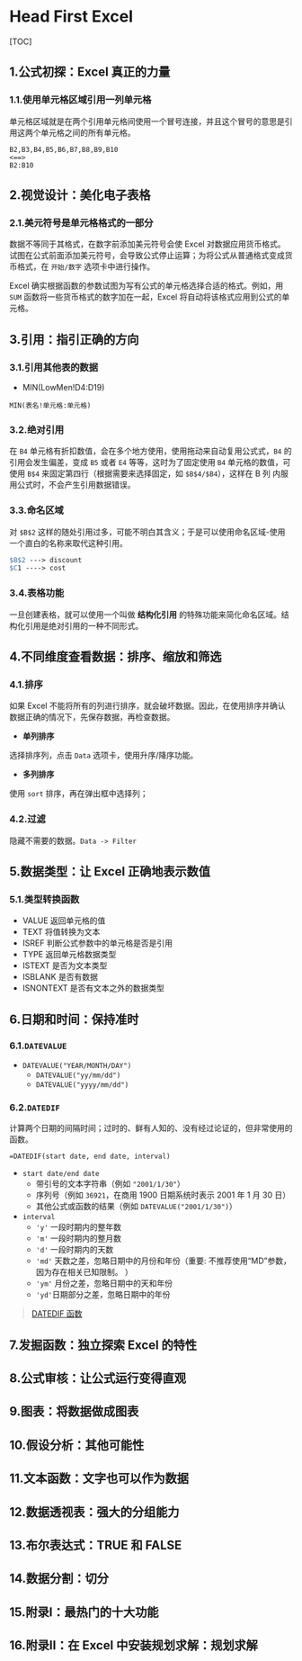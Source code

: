 # Head First Excel

[TOC]

## 1.公式初探：Excel 真正的力量

### 1.1.使用单元格区域引用一列单元格

单元格区域就是在两个引用单元格间使用一个冒号连接，并且这个冒号的意思是引用这两个单元格之间的所有单元格。

```
B2,B3,B4,B5,B6,B7,B8,B9,B10
<==>
B2:B10
```

## 2.视觉设计：美化电子表格

### 2.1.美元符号是单元格格式的一部分

数据不等同于其格式，在数字前添加美元符号会使 Excel 对数据应用货币格式。试图在公式前面添加美元符号，会导致公式停止运算；为将公式从普通格式变成货币格式，在 `开始/数字` 选项卡中进行操作。

Excel 确实根据函数的参数试图为写有公式的单元格选择合适的格式。例如，用 `SUM` 函数将一些货币格式的数字加在一起，Excel 将自动将该格式应用到公式的单元格。

## 3.引用：指引正确的方向

### 3.1.引用其他表的数据

- MIN(LowMen!D4:D19)

```
MIN(表名!单元格:单元格)
```

### 3.2.绝对引用

在 `B4` 单元格有折扣数值，会在多个地方使用，使用拖动来自动复用公式式，`B4` 的引用会发生偏差，变成 `B5` 或者 `E4` 等等，这时为了固定使用 `B4` 单元格的数值，可使用 `B$4` 来固定第四行（根据需要来选择固定，如 `$B$4/$B4`），这样在 B 列 内服用公式时，不会产生引用数据错误。

### 3.3.命名区域

对 `$B$2` 这样的随处引用过多，可能不明白其含义；于是可以使用命名区域-使用一个直白的名称来取代这种引用。

```mk
$B$2 ---> discount
$C1 ----> cost
```

### 3.4.表格功能

一旦创建表格，就可以使用一个叫做 **结构化引用** 的特殊功能来简化命名区域。结构化引用是绝对引用的一种不同形式。

## 4.不同维度查看数据：排序、缩放和筛选

### 4.1.排序

如果 Excel 不能将所有的列进行排序，就会破坏数据。因此，在使用排序并确认数据正确的情况下，先保存数据，再检查数据。

- **单列排序**

选择排序列，点击 `Data` 选项卡，使用升序/降序功能。

- **多列排序**

使用 `sort` 排序，再在弹出框中选择列；

### 4.2.过滤

隐藏不需要的数据。`Data -> Filter`

## 5.数据类型：让 Excel 正确地表示数值

### 5.1.类型转换函数

- VALUE 返回单元格的值
- TEXT 将值转换为文本
- ISREF 判断公式参数中的单元格是否是引用
- TYPE 返回单元格数据类型
- ISTEXT 是否为文本类型
- ISBLANK 是否有数据
- ISNONTEXT 是否有文本之外的数据类型

## 6.日期和时间：保持准时

### 6.1.`DATEVALUE`

- `DATEVALUE("YEAR/MONTH/DAY")`
  - `DATEVALUE("yy/mm/dd")`
  - `DATEVALUE("yyyy/mm/dd")`

### 6.2.`DATEDIF`

计算两个日期的间隔时间；过时的、鲜有人知的、没有经过论证的，但非常使用的函数。

```excel
=DATEDIF(start date, end date, interval)
```

- `start date/end date`
  - 带引号的文本字符串（例如 `"2001/1/30"`）
  - 序列号（例如 `36921`，在商用 1900 日期系统时表示 2001 年 1 月 30 日）
  - 其他公式或函数的结果（例如 `DATEVALUE("2001/1/30")`）
- `interval`
  - `'y'` 一段时期内的整年数
  - `'m'` 一段时期内的整月数
  - `'d'` 一段时期内的天数
  - `'md'` 天数之差，忽略日期中的月份和年份（重要: 不推荐使用“MD”参数，因为存在相关已知限制。 ）
  - `'ym'` 月份之差，忽略日期中的天和年份
  - `'yd'`日期部分之差，忽略日期中的年份

> [DATEDIF 函数](https://support.microsoft.com/zh-cn/office/datedif-%E5%87%BD%E6%95%B0-25dba1a4-2812-480b-84dd-8b32a451b35c)

## 7.发掘函数：独立探索 Excel 的特性

## 8.公式审核：让公式运行变得直观

## 9.图表：将数据做成图表

## 10.假设分析：其他可能性

## 11.文本函数：文字也可以作为数据

## 12.数据透视表：强大的分组能力

## 13.布尔表达式：TRUE 和 FALSE

## 14.数据分割：切分

## 15.附录I：最热门的十大功能

## 16.附录II：在 Excel 中安装规划求解：规划求解
